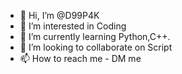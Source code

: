 - 👋 Hi, I’m @D99P4K
- 👀 I’m interested in Coding
- 🌱 I’m currently learning Python,C++.
- 📲 I’m looking to collaborate on Script
- 📫 How to reach me - DM me

<!---
D99P4K/D99P4K is a ✨ special ✨ repository because its `README.md` (this file) appears on your GitHub profile.
You can click the Preview link to take a look at your changes.
--->

